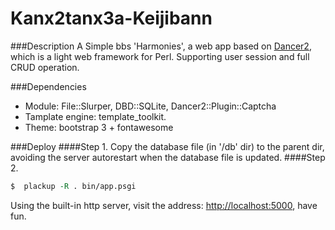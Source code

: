 Kanx2tanx3a-Keijibann
==========================

###Description
A Simple bbs 'Harmonies', a web app based on [Dancer2](http://perldancer.org/), which is a light web framework for Perl. Supporting user session and full CRUD operation.

###Dependencies
* Module: File::Slurper, DBD::SQLite, Dancer2::Plugin::Captcha
* Tamplate engine: template_toolkit.
* Theme: bootstrap 3 + fontawesome

###Deploy
####Step 1. 
Copy the database file (in '/db' dir) to the parent dir, avoiding the server autorestart when the database file is updated.
####Step 2.
```perl
$  plackup -R . bin/app.psgi
```

Using the built-in http server, visit the address: [http://localhost:5000](http://localhost:5000), have fun.

